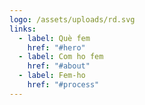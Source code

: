 ```yaml
---
logo: /assets/uploads/rd.svg
links:
  - label: Què fem
    href: "#hero"
  - label: Com ho fem
    href: "#about"
  - label: Fem-ho
    href: "#process"
---
```

